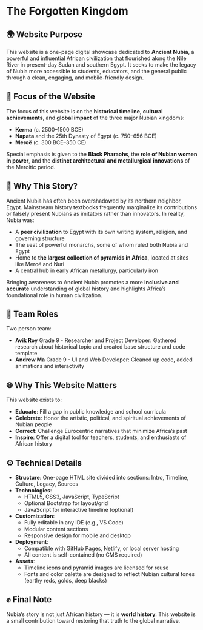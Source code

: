 # The Forgotten Kingdom

## 🌍 Website Purpose

This website is a one-page digital showcase dedicated to **Ancient Nubia**, a powerful and influential African civilization that flourished along the Nile River in present-day Sudan and southern Egypt. It seeks to make the legacy of Nubia more accessible to students, educators, and the general public through a clean, engaging, and mobile-friendly design.

## 🎯 Focus of the Website

The focus of this website is on the **historical timeline**, **cultural achievements**, and **global impact** of the three major Nubian kingdoms:

- **Kerma** (c. 2500–1500 BCE)
- **Napata** and the 25th Dynasty of Egypt (c. 750–656 BCE)
- **Meroë** (c. 300 BCE–350 CE)

Special emphasis is given to the **Black Pharaohs**, the **role of Nubian women in power**, and the **distinct architectural and metallurgical innovations** of the Meroitic period.

## 📝 Why This Story?

Ancient Nubia has often been overshadowed by its northern neighbor, Egypt. Mainstream history textbooks frequently marginalize its contributions or falsely present Nubians as imitators rather than innovators. In reality, Nubia was:

- A **peer civilization** to Egypt with its own writing system, religion, and governing structure
- The seat of powerful monarchs, some of whom ruled both Nubia and Egypt
- Home to **the largest collection of pyramids in Africa**, located at sites like Meroë and Nuri
- A central hub in early African metallurgy, particularly iron

Bringing awareness to Ancient Nubia promotes a more **inclusive and accurate** understanding of global history and highlights Africa’s foundational role in human civilization.

## 🤝 Team Roles
Two person team:
- **Avik Roy** Grade 9 - Researcher and Project Developer: Gathered research about historical topic and created base structure and code template
- **Andrew Ma** Grade 9 - UI and Web Developer: Cleaned up code, added animations and interactivity

## 🌐 Why This Website Matters

This website exists to:

- **Educate**: Fill a gap in public knowledge and school curricula
- **Celebrate**: Honor the artistic, political, and spiritual achievements of Nubian people
- **Correct**: Challenge Eurocentric narratives that minimize Africa’s past
- **Inspire**: Offer a digital tool for teachers, students, and enthusiasts of African history

## ⚙️ Technical Details

- **Structure**: One-page HTML site divided into sections: Intro, Timeline, Culture, Legacy, Sources
- **Technologies**: 
  - HTML5, CSS3, JavaScript, TypeScript
  - Optional Bootstrap for layout/grid
  - JavaScript for interactive timeline (optional)
- **Customization**:
  - Fully editable in any IDE (e.g., VS Code)
  - Modular content sections
  - Responsive design for mobile and desktop
- **Deployment**:
  - Compatible with GitHub Pages, Netlify, or local server hosting
  - All content is self-contained (no CMS required)
- **Assets**:
  - Timeline icons and pyramid images are licensed for reuse
  - Fonts and color palette are designed to reflect Nubian cultural tones (earthy reds, golds, deep blacks)

## ✊ Final Note

Nubia’s story is not just African history — it is **world history**. This website is a small contribution toward restoring that truth to the global narrative.

